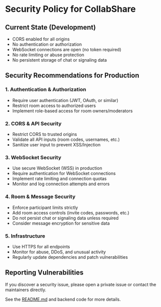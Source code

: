 # Security Policy for CollabShare

## Current State (Development)
- CORS enabled for all origins
- No authentication or authorization
- WebSocket connections are open (no token required)
- No rate limiting or abuse protection
- No persistent storage of chat or signaling data

## Security Recommendations for Production

### 1. Authentication & Authorization
- Require user authentication (JWT, OAuth, or similar)
- Restrict room access to authorized users
- Implement role-based access for room owners/moderators

### 2. CORS & API Security
- Restrict CORS to trusted origins
- Validate all API inputs (room codes, usernames, etc.)
- Sanitize user input to prevent XSS/Injection

### 3. WebSocket Security
- Use secure WebSocket (WSS) in production
- Require authentication for WebSocket connections
- Implement rate limiting and connection quotas
- Monitor and log connection attempts and errors

### 4. Room & Message Security
- Enforce participant limits strictly
- Add room access controls (invite codes, passwords, etc.)
- Do not persist chat or signaling data unless required
- Consider message encryption for sensitive data

### 5. Infrastructure
- Use HTTPS for all endpoints
- Monitor for abuse, DDoS, and unusual activity
- Regularly update dependencies and patch vulnerabilities

## Reporting Vulnerabilities
If you discover a security issue, please open a private issue or contact the maintainers directly.

See the [README.md](./README.md) and backend code for more details. 